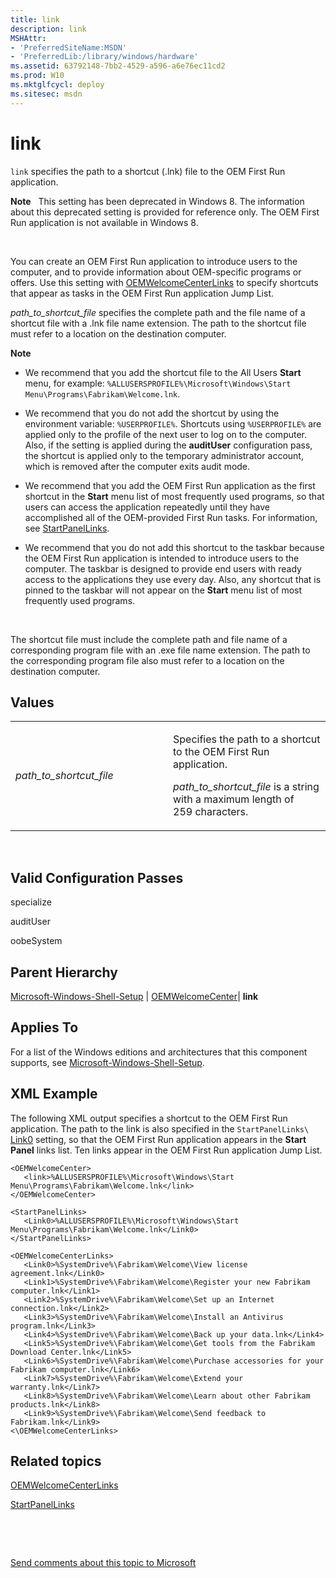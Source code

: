 ```yaml
---
title: link
description: link
MSHAttr:
- 'PreferredSiteName:MSDN'
- 'PreferredLib:/library/windows/hardware'
ms.assetid: 63792148-7bb2-4529-a596-a6e76ec11cd2
ms.prod: W10
ms.mktglfcycl: deploy
ms.sitesec: msdn
---
```


# link


`link` specifies the path to a shortcut (.lnk) file to the OEM First Run application.

**Note**  
This setting has been deprecated in Windows 8. The information about this deprecated setting is provided for reference only. The OEM First Run application is not available in Windows 8.

 

You can create an OEM First Run application to introduce users to the computer, and to provide information about OEM-specific programs or offers. Use this setting with [OEMWelcomeCenterLinks](microsoft-windows-shell-setupoemwelcomecenterlinks.md) to specify shortcuts that appear as tasks in the OEM First Run application Jump List.

*path\_to\_shortcut\_file* specifies the complete path and the file name of a shortcut file with a .lnk file name extension. The path to the shortcut file must refer to a location on the destination computer.

**Note**  
-   We recommend that you add the shortcut file to the All Users **Start** menu, for example: `%ALLUSERSPROFILE%\Microsoft\Windows\Start Menu\Programs\Fabrikam\Welcome.lnk`.

-   We recommend that you do not add the shortcut by using the environment variable: `%USERPROFILE%`. Shortcuts using `%USERPROFILE%` are applied only to the profile of the next user to log on to the computer. Also, if the setting is applied during the **auditUser** configuration pass, the shortcut is applied only to the temporary administrator account, which is removed after the computer exits audit mode.

-   We recommend that you add the OEM First Run application as the first shortcut in the **Start** menu list of most frequently used programs, so that users can access the application repeatedly until they have accomplished all of the OEM-provided First Run tasks. For information, see [StartPanelLinks](microsoft-windows-shell-setupstartpanellinks.md).

-   We recommend that you do not add this shortcut to the taskbar because the OEM First Run application is intended to introduce users to the computer. The taskbar is designed to provide end users with ready access to the applications they use every day. Also, any shortcut that is pinned to the taskbar will not appear on the **Start** menu list of most frequently used programs.

 

The shortcut file must include the complete path and file name of a corresponding program file with an .exe file name extension. The path to the corresponding program file also must refer to a location on the destination computer.

## Values


<table>
<colgroup>
<col width="50%" />
<col width="50%" />
</colgroup>
<tbody>
<tr class="odd">
<td><p><em>path_to_shortcut_file</em></p></td>
<td><p>Specifies the path to a shortcut to the OEM First Run application.</p>
<p><em>path_to_shortcut_file</em> is a string with a maximum length of 259 characters.</p></td>
</tr>
</tbody>
</table>

 

## Valid Configuration Passes


specialize

auditUser

oobeSystem

## Parent Hierarchy


[Microsoft-Windows-Shell-Setup](microsoft-windows-shell-setup-win7-microsoft-windows-shell-setup.md) | [OEMWelcomeCenter](microsoft-windows-shell-setupoemwelcomecenter.md)| **link**

## Applies To


For a list of the Windows editions and architectures that this component supports, see [Microsoft-Windows-Shell-Setup](microsoft-windows-shell-setup-win7-microsoft-windows-shell-setup.md).

## XML Example


The following XML output specifies a shortcut to the OEM First Run application. The path to the link is also specified in the `StartPanelLinks\ `[Link0](microsoft-windows-shell-setupstartpanellinkslink0.md) setting, so that the OEM First Run application appears in the **Start Panel** links list. Ten links appear in the OEM First Run application Jump List.

``` syntax
<OEMWelcomeCenter>
   <link>%ALLUSERSPROFILE%\Microsoft\Windows\Start Menu\Programs\Fabrikam\Welcome.lnk</link>
</OEMWelcomeCenter>

<StartPanelLinks>
   <Link0>%ALLUSERSPROFILE%\Microsoft\Windows\Start Menu\Programs\Fabrikam\Welcome.lnk</Link0>
</StartPanelLinks>

<OEMWelcomeCenterLinks>
   <Link0>%SystemDrive%\Fabrikam\Welcome\View license agreement.lnk</Link0>
   <Link1>%SystemDrive%\Fabrikam\Welcome\Register your new Fabrikam computer.lnk</Link1>
   <Link2>%SystemDrive%\Fabrikam\Welcome\Set up an Internet connection.lnk</Link2>
   <Link3>%SystemDrive%\Fabrikam\Welcome\Install an Antivirus program.lnk</Link3>
   <Link4>%SystemDrive%\Fabrikam\Welcome\Back up your data.lnk</Link4>
   <Link5>%SystemDrive%\Fabrikam\Welcome\Get tools from the Fabrikam Download Center.lnk</Link5>
   <Link6>%SystemDrive%\Fabrikam\Welcome\Purchase accessories for your Fabrikam computer.lnk</Link6>
   <Link7>%SystemDrive%\Fabrikam\Welcome\Extend your warranty.lnk</Link7>
   <Link8>%SystemDrive%\Fabrikam\Welcome\Learn about other Fabrikam products.lnk</Link8>
   <Link9>%SystemDrive%\Fabrikam\Welcome\Send feedback to Fabrikam.lnk</Link9>
<\OEMWelcomeCenterLinks>
```

## Related topics


[OEMWelcomeCenterLinks](microsoft-windows-shell-setupoemwelcomecenterlinks.md)

[StartPanelLinks](microsoft-windows-shell-setupstartpanellinks.md)

 

 

[Send comments about this topic to Microsoft](mailto:wsddocfb@microsoft.com?subject=Documentation%20feedback%20%5Bp_unattend\p_unattend%5D:%20link%20%20RELEASE:%20%2810/3/2016%29&body=%0A%0APRIVACY%20STATEMENT%0A%0AWe%20use%20your%20feedback%20to%20improve%20the%20documentation.%20We%20don't%20use%20your%20email%20address%20for%20any%20other%20purpose,%20and%20we'll%20remove%20your%20email%20address%20from%20our%20system%20after%20the%20issue%20that%20you're%20reporting%20is%20fixed.%20While%20we're%20working%20to%20fix%20this%20issue,%20we%20might%20send%20you%20an%20email%20message%20to%20ask%20for%20more%20info.%20Later,%20we%20might%20also%20send%20you%20an%20email%20message%20to%20let%20you%20know%20that%20we've%20addressed%20your%20feedback.%0A%0AFor%20more%20info%20about%20Microsoft's%20privacy%20policy,%20see%20http://privacy.microsoft.com/default.aspx. "Send comments about this topic to Microsoft")





